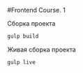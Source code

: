#Frontend Course. 1

Сборка проекта
```bash
gulp build
```

Живая сборка проекта
```bash
gulp live
```
